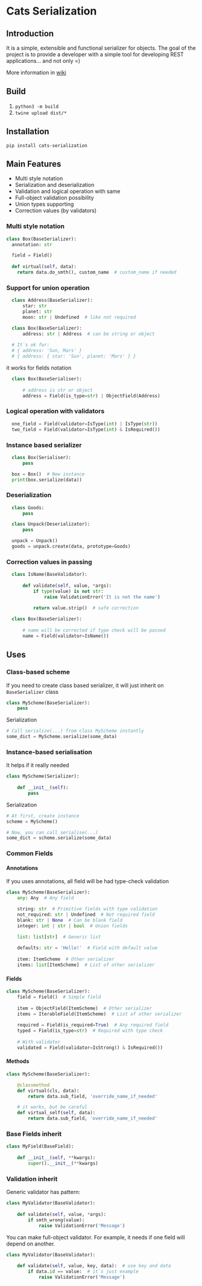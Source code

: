 Cats Serialization
==================
 
## Introduction
 
It is a simple, extensible and functional serializer for objects.
The goal of the project is to provide a developer with a simple tool for developing REST applications... and not only =)

More information in [wiki](http://git.vovikilelik.com/Clu/cats-serialization-10/wiki)

## Build

1. `python3 -m build`
2. `twine upload dist/*`

## Installation
`pip install cats-serialization`

## Main Features

* Multi style notation
* Serialization and deserialization
* Validation and logical operation with same
* Full-object validation possibility
* Union types supporting
* Correction values (by validators)

### Multi style notation
  
  ```python
  class Box(BaseSerializer):
    annotation: str
  
    field = Field()
    
    def virtual(self, data):
      return data.do_smth(), custom_name  # custom_name if needed

  ```


### Support for union operation

  ```python
    class Address(BaseSerializer):
        star: str
        planet: str
        moon: str | Undefined  # like not required
  
    class Box(BaseSerializer):
        address: str | Address  # can be string or object
    
    # It`s ok for:
    # { address: 'Sun, Mars' } 
    # { address: { star: 'Sun', planet: 'Mars' } }
  ```
  
  it works for fields notation
  
  ```python
    class Box(BaseSerialiser):
    
        # address is str or object
        address = Field(is_type=str) | ObjectField(Address)
  ```
  
### Logical operation with validators

  ```python
    one_field = Field(validator=IsType(int) | IsType(str))
    two_field = Field(validator=IsType(int) & IsRequired())
  ```

### Instance based serializer
 
  ```python
    class Box(Serialiser):
        pass
  
    box = Box()  # New instance
    print(box.serialize(data))
  ```

### Deserialization
  ```python
    class Goods:
        pass
  
    class Unpack(Deserializator):
        pass
  
    unpack = Unpack()
    goods = unpack.create(data, prototype=Goods)
  ```

### Correction values in passing
  ```python
    class IsName(BaseValidator):
        
        def validate(self, value, *args):
            if type(value) is not str:
                raise ValidationError('It is not the name')
            
            return value.strip()  # safe correction

    class Box(BaseSerializer):
        
        # name will be corrected if type check will be passed
        name = Field(validator=IsName())
  ```

## Uses

### Class-based scheme

If you need to create class based serializer, it will just inherit on `BaseSerializer` class

```python
class MyScheme(BaseSerializer):
    pass
```
Serialization
```python
# Call serialize(...) from class MyScheme instantly
some_dict = MyScheme.serialize(some_data)
```

### Instance-based serialisation
It helps if it really needed
```python
class MyScheme(Serializer):
    
    def __init__(self):
        pass
```
Serialization
```python
# At first, create instance
scheme = MyScheme()

# Now, you can call serialise(...)
some_dict = scheme.serialize(some_data)
```

### Common Fields

#### Annotations

If you uses annotations, all field will be had type-check validation

```python
class MyScheme(BaseSerializer):
    any: Any  # Any field

    string: str  # Primitive fields with type validation
    not_required: str | Undefined  # Not required field
    blank: str | None  # Can be blank field
    integer: int | str | bool  # Union fields

    list: list[str]  # Generic list
    
    defaults: str = 'Hello!'  # Field with default value
    
    item: ItemScheme  # Other serializer
    items: list[ItemScheme]  # List of other serializer
```

#### Fields
```python
class MyScheme(BaseSerializer):
    field = Field()  # Simple field
    
    item = ObjectField(ItemScheme)  # Other serializer
    items = IterableField(ItemScheme)  # List of other serializer
    
    required = Field(is_required=True)  # Any required field
    typed = Field(is_type=str)  # Required with type check
    
    # With validator
    validated = Field(validator=IsStrong() & IsRequired())
```

#### Methods
```python
class MyScheme(BaseSerializer):

    @classmethod
    def virtual(cls, data):
        return data.sub_field, 'override_name_if_needed'

    # it works, but be careful
    def virtual_self(self, data):
        return data.sub_field, 'override_name_if_needed'
```

### Base Fields inherit
```python
class MyField(BaseField):
    
    def __init__(self, **kwargs):
        super().__init__(**kwargs)
```

### Validation inherit

Generic validator has pattern:

```python
class MyValidator(BaseValidator):
    
    def validate(self, value, *args):
        if smth_wrong(value):
            raise ValidationError('Message')
```

You can make full-object validator. For example, it needs if one field will depend on another.

```python
class MyValidator(BaseValidator):
    
    def validate(self, value, key, data):  # use key and data
        if data.id == value:  # it`s just example
            raise ValidationError('Message')
```